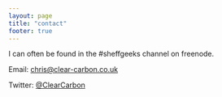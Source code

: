 ```yaml
---
layout: page
title: "contact"
footer: true
---
```

I can often be found in the #sheffgeeks channel on freenode.

Email: [chris@clear-carbon.co.uk](mailto:chris@clear-carbon.co.uk)

Twitter: [@ClearCarbon](http://www.twitter.com/ClearCarbon)
